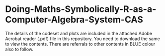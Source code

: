 # Doing-Maths-Symbolically-R-as-a-Computer-Algebra-System-CAS

The details of the codeset and plots are included in the attached Adobe Acrobat reader (.pdf) file in this repository. 
You need to download the same to view the contents. There are referrals to other contents in BLUE colour also to follow.
